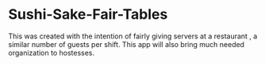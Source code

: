 # Sushi-Sake-Fair-Tables
This was created with the intention of fairly giving servers at a restaurant , a similar number of guests per shift. This app will also bring much needed organization to hostesses.
